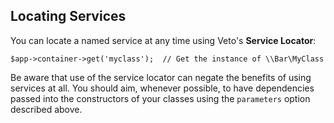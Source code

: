 
## Locating Services

You can locate a named service at any time using Veto's **Service Locator**:

    $app->container->get('myclass');  // Get the instance of \\Bar\MyClass

Be aware that use of the service locator can negate the benefits of using services at all. You should aim, whenever possible, to have dependencies passed into the constructors of your classes using the `parameters` option described above.
